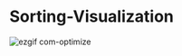 # Sorting-Visualization

![ezgif com-optimize](https://user-images.githubusercontent.com/10860936/42832258-4c836570-8a0e-11e8-96a5-79243bda37f3.gif)
